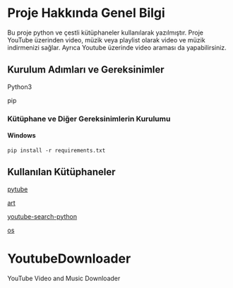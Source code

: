 # Proje Hakkında Genel Bilgi
Bu proje python ve çestli kütüphaneler kullanılarak yazılmıştır. Proje YouTube üzerinden video, müzik veya playlist olarak video ve müzik indirmenizi sağlar. Ayrıca Youtube üzerinde video araması da yapabilirsiniz.

## Kurulum Adımları ve Gereksinimler
Python3

pip



### Kütüphane ve Diğer Gereksinimlerin Kurulumu

#### Windows 

````
pip install -r requirements.txt
````
### 

## Kullanılan Kütüphaneler
[pytube](https://github.com/pytube/pytube)

[art](https://github.com/sepandhaghighi/art)

[youtube-search-python](https://github.com/alexmercerind/youtube-search-python)

[os](https://github.com/python/cpython/blob/main/Lib/os.py)

# YoutubeDownloader
YouTube Video and Music Downloader
